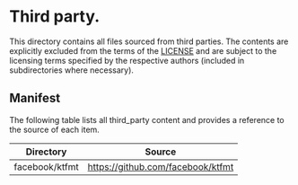# Third party.

This directory contains all files sourced from third parties. The contents are
explicitly excluded from the terms of the [LICENSE](/LICENSE) and are
subject to the licensing terms specified by the respective authors (included
in subdirectories where necessary).

## Manifest

The following table lists all third_party content and provides a reference to
the source of each item.

| Directory | Source |
| --------- | ------ |
| facebook/ktfmt | https://github.com/facebook/ktfmt |
